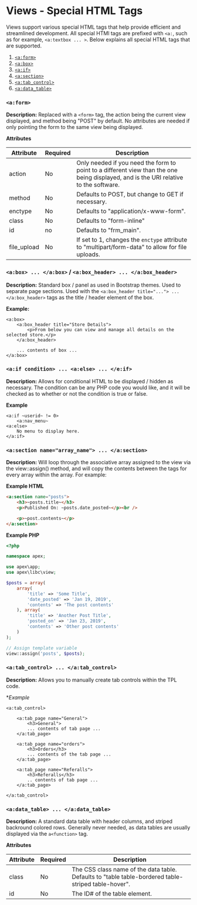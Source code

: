 
# Views - Special HTML Tags

Views support various special HTML tags that help provide efficient and streamlined development.  All special
HTMl tags are prefixed with `<a:`, such as for example, `<a:textbox ... >`.  Below explains all special HTML
tags that are supported.

1. <a href="#form">`<a:form>`</a>
2. <a href="#box">`<a:box>`</a>
3. <a href="#if">`<a:if>`</a>
4. <a href="#section">`<a:section>`</a>
5. <a href="#tab_control">`<a:tab_control>`</a>
6. <a href="#data_table">`<a:data_table>`</a>


<a name="form"></a>
### `<a:form>`

**Description:** Replaced with a `<form>` tag, the action being the current view displayed, and method being
"POST" by default.  No attributes are needed if only pointing the form to the same view being displayed.

**Attributes**

Attribute | Required | Description 
------------- |------------- |------------- 
action | No | Only needed if you need the form to point to a different view than the one being displayed, and is the URI relative to the software. 
method | No | Defaults to POST, but change to GET if necessary. 
enctype | No | Defaults to "application/x-www-form". 
class | No | Defaults to "form-inline" 
id | no | Defaults to "frm_main". 
file_upload | No | If set to 1, changes the `enctype` attribute to "multipart/form-data" to allow for file uploads.


<a name="box"></a>
### `<a:box> ... </a:box>` / `<a:box_header> ... </a:box_header>`

**Description:** Standard box / panel as used in Bootstrap themes.  Used to separate page sections.  Used with
the `<a:box_header title="..."> ... </a:box_header>` tags as the title / header element of the box.

**Example:**

~~~
<a:box>
    <a:box_header title="Store Details">
        <p>From below you can view and manage all details on the selected store.</p>
    </a:box_header>

    ... contents of box ...
</a:box>
~~~


<a name="if"></a>
### `<a:if condition> ... <a:else> ... </e:if>`

**Description:** Allows for conditional HTML to be displayed / hidden as necessary.  The condition can be any
PHP code you would like, and it will be checked as to whether or not the condition is true or false.

**Example**

~~~
<a:if ~userid~ != 0>
    <a:nav_menu~
<a:else>
    No menu to display here.
</a:if>
~~~


<a name="section"></a>
### `<a:section name="array_name"> ... </a:section>`

**Description:** Will loop through the associative array assigned to the view via the view::assign()
method, and will copy the contents between the tags for every array within the array.  For example:

**Example HTML**

~~~html
<a:section name="posts">
    <h3>~posts.title~</h3>
    <p>Published On: ~posts.date_posted~</p><br />

    <p>~post.contents~</p>
</a:section>
~~~

**Example PHP**

~~~php
<?php

namespace apex;

use apex\app;
use apex\libc\view;

$posts = array(
    array(
        'title' => 'Some Title',
        'date_posted' => 'Jan 19, 2019',
        'contents' => 'The post contents'
    ), array(
        'title' => 'Another Post Title',
        'posted_on' => 'Jan 23, 2019',
        'contents' => 'Other post contents'
    )
);

// Assign template variable
view::assign('posts', $posts);
~~~



<a name="tab_control"></a>
### `<a:tab_control> ... </a:tab_control>`

**Description:** Allows you to manually create tab controls within the TPL code.

**Example*

~~~
<a:tab_control>

    <a:tab_page name="General">
        <h3>General">
        ... contents of tab page ...
    </a:tab_page>

    <a:tab_page name="orders">
        <h3>Orders</h3>
        ... contents of the tab page ...
    </a:tab_page>

    <a:tab_page name="Referalls">
        <h3>Referalls</h3>
        .. contents of tab page ...
    </a:tab_page>

</a:tab_control>
~~~


<a name="data_table"></a>
### `<a:data_table> ... </a:data_table>`

**Description:** A standard data table with header columns, and striped backround colored rows.  Generally
never needed, as data tables are usually displayed via the `a<function>` tag.

**Attributes**

Attribute | Required | Description 
------------- |------------- |------------- 
class | No | The CSS class name of the data table.  Defaults to "table table-bordered table-striped table-hover". 
id | No | The ID# of the table element.


